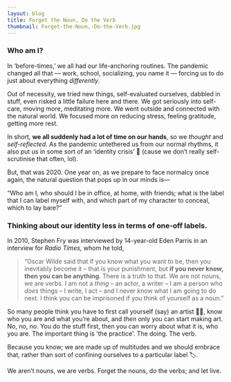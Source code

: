 ```yaml
---
layout: blog
title: Forget the Noun, Do the Verb
thumbnail: Forget-the-Noun,-Do-the-Verb.jpg
---
```

### Who am I?

In ‘before-times,’ we all had our life-anchoring routines. The pandemic changed all that — work, school, socializing, you name it — forcing us to do just about everything *differently*.

Out of necessity, we tried new things, self-evaluated ourselves, dabbled in stuff, even risked a little failure here and there. We got seriously into self-care, moving more, meditating more. We went outside and connected with the natural world. We focused more on reducing stress, feeling gratitude, getting more rest.

In short, **we all suddenly had a lot of time on our hands**, so we *thought* and *self-reflected*. As the pandemic untethered us from our normal rhythms, it also put us in some sort of an ‘identity crisis’ 🥸 (cause we don’t really self-scrutinise that often, lol). 

But, that was 2020. One year on, as we prepare to face normalcy once again, the natural question that pops up in our minds is— 

“Who am I, who should I be in office, at home, with friends; what is the label that I can label myself with, and which part of my character to conceal, which to lay bare?”

### Thinking about our identity less in terms of one-off labels.

In 2010, Stephen Fry was interviewed by 14-year-old Eden Parris in an interview for *Radio Times,* whom he told,

> “Oscar Wilde said that if you know what you want to be, then you inevitably become it – that is your punishment, but **if you never know, then you can be anything**. There is a truth to that. We are not nouns, we are verbs. I am not a *thing* – an actor, a writer – I am a person who *does* things – I write, I act – and I never know what I am going to do next. I think you can be imprisoned if you think of yourself as a noun.”
> 

So many people think you have to first call yourself (say) an artist 👩‍🎨, know who you are and what you’re about, and *then* only you can start making art. No, no, no. You do the stuff first, then you can worry about what it is, who you are. The important thing is 'the practice'. The doing. The verb.

Because you know; we are made up of multitudes and we should embrace that, rather than sort of confining ourselves to a particular label 🏷. 

 We aren’t nouns, we are verbs. Forget the nouns, do the verbs; and let live.
